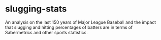 # slugging-stats
An analysis on the last 150 years of Major League Baseball and the impact that slugging and hitting percentages of batters are in terms of Sabermetrics and other sports statistics.
